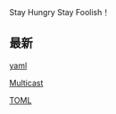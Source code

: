 Stay Hungry Stay Foolish！

## 最新
[yaml](/files/others/yaml)

[Multicast](/files/others/Multicast)

[TOML](https://toml.io/cn/)
